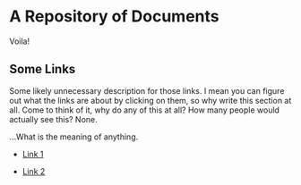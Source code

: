 # A Repository of Documents

Voila! 

## Some Links

Some likely unnecessary description for those links. I mean you can figure out what the links are about by clicking on them, so why write this section at all. Come to think of it, why do any of this at all? How many people would actually see this? None. 

...What is the meaning of anything.  

- [Link 1](NEO_Design_comp_2018/NEO创意设计大赛章程.md)
  
- [Link 2](Hackathon/README.md)
